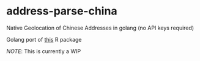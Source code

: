 # address-parse-china
Native Geolocation of Chinese Addresses in golang (no API keys required)

Golang port of [this](https://github.com/ChrisMuir/geolocChina/) R package

*NOTE*: This is currently a WIP